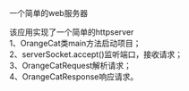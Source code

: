 一个简单的web服务器

该应用实现了一个简单的httpserver   
1、OrangeCat类main方法启动项目；  
2、serverSocket.accept()监听端口，接收请求；  
3、OrangeCatRequest解析请求；  
4、OrangeCatResponse响应请求。